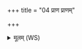 +++
title = "04 प्राण प्राणम्"

+++
<details><summary>मूलम् (WS)</summary>

प्राण प्राणं त्रायस्वासो असवे मृड ॥  
निर्ऋते निर्ऋत्या नः पाशेभ्य मुञ्च ॥ ६ ॥
</details>
